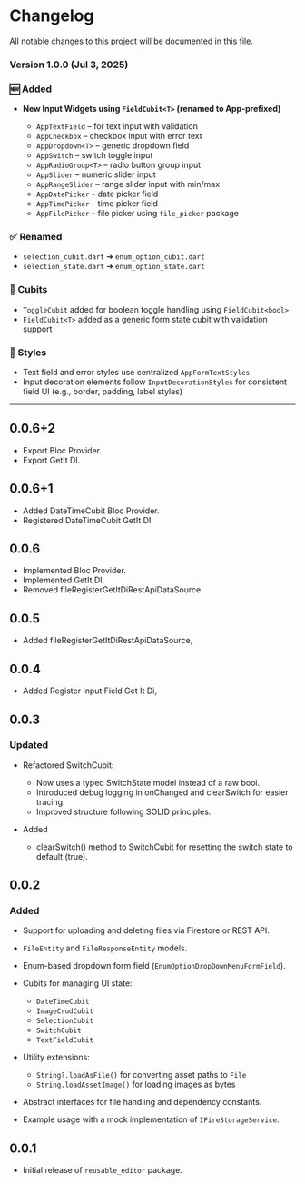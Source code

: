 # Changelog

All notable changes to this project will be documented in this file.


### **Version 1.0.0** (Jul 3, 2025)

### 🆕 Added

* **New Input Widgets using ********`FieldCubit<T>`******** (renamed to App-prefixed)**

  * `AppTextField` – for text input with validation
  * `AppCheckbox` – checkbox input with error text
  * `AppDropdown<T>` – generic dropdown field
  * `AppSwitch` – switch toggle input
  * `AppRadioGroup<T>` – radio button group input
  * `AppSlider` – numeric slider input
  * `AppRangeSlider` – range slider input with min/max
  * `AppDatePicker` – date picker field
  * `AppTimePicker` – time picker field
  * `AppFilePicker` – file picker using `file_picker` package

### ✅ Renamed

* `selection_cubit.dart` ➔ `enum_option_cubit.dart`
* `selection_state.dart` ➔ `enum_option_state.dart`

### 🧱 Cubits

* `ToggleCubit` added for boolean toggle handling using `FieldCubit<bool>`
* `FieldCubit<T>` added as a generic form state cubit with validation support

### 🎨 Styles

* Text field and error styles use centralized `AppFormTextStyles`
* Input decoration elements follow `InputDecorationStyles` for consistent field UI (e.g., border, padding, label styles)

---

## 0.0.6+2

* Export Bloc Provider.
* Export GetIt DI.

## 0.0.6+1

* Added DateTimeCubit Bloc Provider.
* Registered DateTimeCubit GetIt DI.

## 0.0.6

* Implemented Bloc Provider.
* Implemented GetIt DI.
* Removed fileRegisterGetItDiRestApiDataSource.

## 0.0.5

* Added fileRegisterGetItDiRestApiDataSource,

## 0.0.4

* Added Register Input Field Get It Di,

## 0.0.3

### Updated

* Refactored SwitchCubit:

  * Now uses a typed SwitchState model instead of a raw bool.
  * Introduced debug logging in onChanged and clearSwitch for easier tracing.
  * Improved structure following SOLID principles.

* Added

  * clearSwitch() method to SwitchCubit for resetting the switch state to default (true).

## 0.0.2

### Added

* Support for uploading and deleting files via Firestore or REST API.
* `FileEntity` and `FileResponseEntity` models.
* Enum-based dropdown form field (`EnumOptionDropDownMenuFormField`).
* Cubits for managing UI state:

  * `DateTimeCubit`
  * `ImageCrudCubit`
  * `SelectionCubit`
  * `SwitchCubit`
  * `TextFieldCubit`
* Utility extensions:

  * `String?.loadAsFile()` for converting asset paths to `File`
  * `String.loadAssetImage()` for loading images as bytes
* Abstract interfaces for file handling and dependency constants.
* Example usage with a mock implementation of `IFireStorageService`.

## 0.0.1

* Initial release of `reusable_editor` package.
